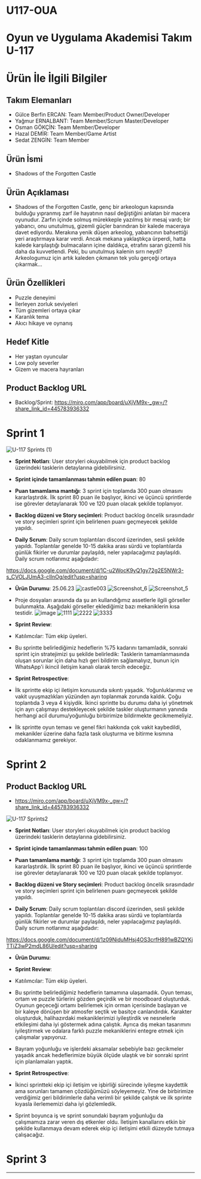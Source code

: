 # U117-OUA
# Oyun ve Uygulama Akademisi Takım U-117

# Ürün İle İlgili Bilgiler

## Takım Elemanları

- Gülce Berfin ERCAN: Team Member/Product Owner/Developer
- Yağmur ERNALBANT: Team Member/Scrum Master/Developer
- Osman GÖKÇİN: Team Member/Developer
- Hazal DEMİR: Team Member/Game Artist
- Sedat ZENGİN: Team Member

## Ürün İsmi

- Shadows of the Forgotten Castle

## Ürün Açıklaması

- Shadows of the Forgotten Castle, genç bir arkeologun kapısında bulduğu yıpranmış zarf ile hayatının nasıl değiştiğini anlatan bir macera oyunudur. Zarfın içinde solmuş mürekkeple yazılmış bir mesaj vardı; bir yabancı, onu unutulmuş, gizemli güçler barındıran bir kalede maceraya davet ediyordu. Merakına yenik düşen arkeolog, yabancının bahsettiği yeri araştırmaya karar verdi. Ancak mekana yaklaştıkça ürperdi, hatta kalede karşılaştığı bulmacaların içine daldıkça, etrafını saran gizemli his daha da kuvvetlendi. Peki, bu unutulmuş kalenin sırrı neydi? Arkeologumuz için artık kaleden çıkmanın tek yolu gerçeği ortaya çıkarmak...

## Ürün Özellikleri

- Puzzle deneyimi
- İlerleyen zorluk seviyeleri
- Tüm gizemleri ortaya çıkar
- Karanlık tema 
- Akıcı hikaye ve oynanış

## Hedef Kitle

- Her yaştan oyuncular
- Low poly severler
- Gizem ve macera hayranları

## Product Backlog URL

- Backlog/Sprint: https://miro.com/app/board/uXjVM9x-_gw=/?share_link_id=445783936332

# Sprint 1

![U-117 Sprints (1)](https://github.com/gokcinosman/U117-OUA/assets/58394816/b1c14984-db6c-45d9-861c-e5b774c8353d)

- **Sprint Notları**: User storyleri okuyabilmek için product backlog üzerindeki tasklerin detaylarına gidebilirsiniz.

- **Sprint içinde tamamlanması tahmin edilen puan**: 80

- **Puan tamamlama mantığı**: 3 sprint için toplamda 300 puan olmasını kararlaştırdık. İlk sprint 80 puan ile başlıyor, ikinci ve üçüncü sprintlerde ise görevler detaylanarak 100 ve 120 puan olacak şekilde toplanıyor.

- **Backlog düzeni ve Story seçimleri**: Product backlog öncelik sırasındadır ve story seçimleri sprint için belirlenen puanı geçmeyecek şekilde yapıldı.

- **Daily Scrum**: Daily scrum toplantıları discord üzerinden, sesli şekilde yapıldı. Toplantılar genelde 10-15 dakika arası sürdü ve toplantılarda günlük fikirler ve durumlar paylaşıldı, neler yapılacağımız paylaşıldı. Daily scrum notlarımız aşağıdadır:

https://docs.google.com/document/d/1C-u2WocK9yQ1gy72g2E5NWr3-s_CVOLJUmA3-cIInOg/edit?usp=sharing 

- **Ürün Durumu**:
25.06.23
![castle003](https://github.com/gokcinosman/U117-OUA/assets/58394816/b55fda4e-748d-4abc-8b93-9cdb97b5b084) 
![Screenshot_6](https://github.com/gokcinosman/U117-OUA/assets/58394816/1df29676-383a-445e-b7db-7693be0691a5)
![Screenshot_5](https://github.com/gokcinosman/U117-OUA/assets/58394816/fc170d91-5514-4e61-864f-75c548d68598)



- Proje dosyaları arasında da şu an kullandığımız assetlerle ilgili görseller bulunmakta. Aşağıdaki görseller eklediğimiz bazı mekaniklerin kısa testidir.
![image](https://github.com/gokcinosman/U117-OUA/assets/58394816/fa03079c-2f64-4cb6-bd60-dc332db8b8e7)
![1111](https://github.com/gokcinosman/U117-OUA/assets/58394816/362da093-7f09-4fd9-91c9-ef9bbfff211f)
![2222](https://github.com/gokcinosman/U117-OUA/assets/58394816/48022bed-598d-4b89-835d-d3cccf8754fe)
![3333](https://github.com/gokcinosman/U117-OUA/assets/58394816/a7076d6d-f56b-402b-903a-8df06b342c87)
  
- **Sprint Review**:

- Katılımcılar: Tüm ekip üyeleri.
- Bu sprintte belirlediğimiz hedeflerin %75 kadarını tamamladık, sonraki sprint için stratejimizi şu şekilde belirledik: Tasklerin tamamlanmasında oluşan sorunlar için daha hızlı geri bildirim sağlamalıyız, bunun için WhatsApp'i ikincil iletişim kanalı olarak tercih edeceğiz.

- **Sprint Retrospective**:
  
- İlk sprintte ekip içi iletişim konusunda sıkıntı yaşadık. Yoğunluklarımız ve vakit uyuşmazlıkları yüzünden ayrı toplanmak zorunda kaldık. Çoğu toplantıda 3 veya 4 kişiydik. İkinci sprintte bu durumu daha iyi yönetmek için ayrı çalışmayı destekleyecek şekilde taskler oluşturmanın yanında herhangi acil durumu/yoğunluğu birbirimize bildirmekte gecikmemeliyiz. 
- İlk sprintte oyun teması ve genel fikri hakkında çok vakit kaybedildi, mekanikler üzerine daha fazla task oluşturma ve bitirme kısmına odaklanmamız gerekiyor.

# Sprint 2 

 ## Product Backlog URL 
 
- https://miro.com/app/board/uXjVM9x-_gw=/?share_link_id=445783936332  

![U-117 Sprints2](https://github.com/gokcinosman/U117-OUA/assets/58394816/0d4d94b0-6a73-402e-8319-446016120822)

 
- **Sprint Notları**: User storyleri okuyabilmek için product backlog üzerindeki tasklerin detaylarına gidebilirsiniz.

- **Sprint içinde tamamlanması tahmin edilen puan**: 100

- **Puan tamamlama mantığı**: 3 sprint için toplamda 300 puan olmasını kararlaştırdık. İlk sprint 80 puan ile başlıyor, ikinci ve üçüncü sprintlerde ise görevler detaylanarak 100 ve 120 puan olacak şekilde toplanıyor.

- **Backlog düzeni ve Story seçimleri**: Product backlog öncelik sırasındadır ve story seçimleri sprint için belirlenen puanı geçmeyecek şekilde yapıldı.

- **Daily Scrum**: Daily scrum toplantıları discord üzerinden, sesli şekilde yapıldı. Toplantılar genelde 10-15 dakika arası sürdü ve toplantılarda günlük fikirler ve durumlar paylaşıldı, neler yapılacağımız paylaşıldı. Daily scrum notlarımız aşağıdadır:

https://docs.google.com/document/d/1z09NiduMHsj4OS3crfH891wBZQYKjTTiZ3wP2mdL86U/edit?usp=sharing 

- **Ürün Durumu**:

- **Sprint Review**:

- Katılımcılar: Tüm ekip üyeleri. 

- Bu sprintte belirlediğimiz hedeflerin tamamına ulaşamadık. Oyun teması, ortam ve puzzle türlerini gözden geçirdik ve bir moodboard oluşturduk. Oyunun geçeceği ortamı belirlemek için orman içerisinde başlayan ve bir kaleye dönüşen bir atmosfer seçtik ve basitçe canlandırdık. Karakter oluşturduk, halihazırdaki mekaniklerimizi iyileştirdik ve nesnelerle etkileşimi daha iyi göstermek adına çalıştık. Ayrıca dış mekan tasarımını iyileştirmek ve odalara farklı puzzle mekaniklerini entegre etmek için çalışmalar yapıyoruz.  

- Bayram yoğunluğu ve işlerdeki aksamalar sebebiyle bazı gecikmeler yaşadık ancak hedeflerimize büyük ölçüde ulaştık ve bir sonraki sprint için planlamaları yaptık. 

- **Sprint Retrospective**:
  
- İkinci sprintteki ekip içi iletişim ve işbirliği sürecinde iyileşme kaydettik ama sorunları tamamen çözdüğümüzü söyleyemeyiz. Yine de birbirimize verdiğimiz geri bildirimlerle daha verimli bir şekilde çalıştık ve ilk sprinte kıyasla ilerlememizi daha iyi gözlemledik. 

- Sprint boyunca iş ve sprint sonundaki bayram yoğunluğu da çalışmamıza zarar veren dış etkenler oldu. İletişim kanallarını etkin bir şekilde kullanmaya devam ederek ekip içi iletişimi etkili düzeyde tutmaya çalışacağız.

# Sprint 3

---
